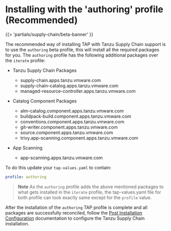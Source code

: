 # Installing with the 'authoring' profile (Recommended)

{{> 'partials/supply-chain/beta-banner' }} 

The recommended way of installing TAP with Tanzu Supply Chain support is to use the `authoring` beta profile, this will install all the
required packages for you. The `authoring` profile has the following additional packages over the `iterate` profile: 

* Tanzu Supply Chain Packages
  * supply-chain.apps.tanzu.vmware.com
  * supply-chain-catalog.apps.tanzu.vmware.com
  * managed-resource-controller.apps.tanzu.vmware.com

* Catalog Component Packages
  * alm-catalog.component.apps.tanzu.vmware.com
  * buildpack-build.component.apps.tanzu.vmware.com
  * conventions.component.apps.tanzu.vmware.com
  * git-writer.component.apps.tanzu.vmware.com
  * source.component.apps.tanzu.vmware.com
  * trivy.app-scanning.component.apps.tanzu.vmware.com

* App Scanning
  * app-scanning.apps.tanzu.vmware.com

To do this update your `tap-values.yaml` to contain: 

```yaml
profile: authoring
```

>**Note**
>As the `authoring` profile adds the above mentioned packages to what gets installed in the `iterate` profile, the tap-values.yaml file for both profile can look exactly same except for the `profile` value.

After the installation of the `authoring` TAP profile is complete and all packages are successfully reconciled, follow the [Post Installation Configuration](./post-install-configuration.hbs.md) documentation to configure the Tanzu Supply Chain installation.
